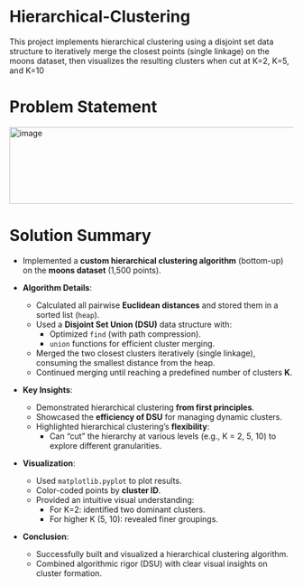 # Hierarchical-Clustering
This project implements hierarchical clustering using a disjoint set data structure to iteratively merge the closest points (single linkage) on the moons dataset, then visualizes the resulting clusters when cut at K=2, K=5, and K=10

# Problem Statement
<img width="1898" height="136" alt="image" src="https://github.com/user-attachments/assets/06e97a8c-62bf-4a6d-9489-c984f0237ce9" />

# Solution Summary
- Implemented a **custom hierarchical clustering algorithm** (bottom-up) on the **moons dataset** (1,500 points).

- **Algorithm Details**:
  - Calculated all pairwise **Euclidean distances** and stored them in a sorted list (`heap`).
  - Used a **Disjoint Set Union (DSU)** data structure with:
    - Optimized `find` (with path compression).
    - `union` functions for efficient cluster merging.
  - Merged the two closest clusters iteratively (single linkage), consuming the smallest distance from the heap.
  - Continued merging until reaching a predefined number of clusters **K**.

- **Key Insights**:
  - Demonstrated hierarchical clustering **from first principles**.
  - Showcased the **efficiency of DSU** for managing dynamic clusters.
  - Highlighted hierarchical clustering’s **flexibility**:
    - Can “cut” the hierarchy at various levels (e.g., K = 2, 5, 10) to explore different granularities.

- **Visualization**:
  - Used `matplotlib.pyplot` to plot results.
  - Color-coded points by **cluster ID**.
  - Provided an intuitive visual understanding:
    - For K=2: identified two dominant clusters.
    - For higher K (5, 10): revealed finer groupings.

- **Conclusion**:
  - Successfully built and visualized a hierarchical clustering algorithm.
  - Combined algorithmic rigor (DSU) with clear visual insights on cluster formation.
